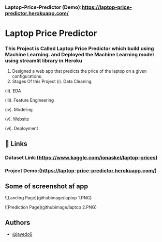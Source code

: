 ### Laptop-Price-Predictor (Demo):https://laptop-price-predictor.herokuapp.com/ 

# Laptop Price Predictor

### This Project is Called Laptop Price Predictor which build using Machine Learning. and Deployed the Machine Learning model using streamlit library in Heroku 
1. Designed a web app that predicts the price of the laptop on a given  configurations.
2.  Stages Of this Project
  (i). Data Cleaning

  (ii). EDA

  (iii). Feature Engineering

  (iv).  Modeling

  (v).  Website
  
  (vi). Deployment
## 🔗 Links
### Dataset Link:(https://www.kaggle.com/ionaskel/laptop-prices)
### Project Demo:(https://laptop-price-predictor.herokuapp.com/)

## Some of screenshot af app 
![Landing Page](githubimage/laptop 1.PNG)

![Prediction Page](githubimage/laptop 2.PNG)



## Authors

- [@jayedo6](https://github.com/Jayed096)

